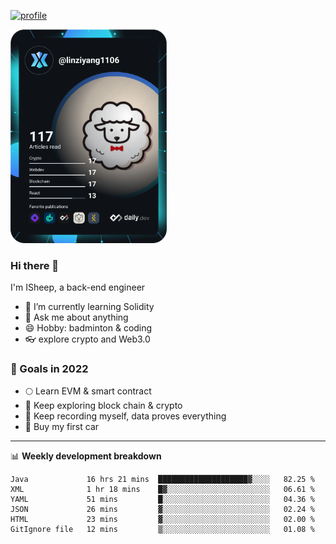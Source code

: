 [![profile](http://img.codelin.xyz/hello-im-isheep.svg)](https://www.calligrapher.ai/)

<a href="https://app.daily.dev/linziyang1106"><img src="/devcard.png" width="250" alt="ISheep's Dev Card"/></a>

### Hi there 🐏

I'm ISheep, a back-end engineer

- 🔭 I’m currently learning Solidity
- 💬 Ask me about anything
- 😄 Hobby: badminton & coding
- 👓 explore crypto and Web3.0

### 🚀 Goals in 2022
+ 🌕 Learn EVM & smart contract
+ 🤔 Keep exploring block chain & crypto
+ 🐏 Keep recording myself, data proves everything
+ 🚗 Buy my first car

-------

📊 **Weekly development breakdown**
<!--START_SECTION:waka-->

```text
Java             16 hrs 21 mins  ████████████████████▓░░░░   82.25 %
XML              1 hr 18 mins    █▓░░░░░░░░░░░░░░░░░░░░░░░   06.61 %
YAML             51 mins         █░░░░░░░░░░░░░░░░░░░░░░░░   04.36 %
JSON             26 mins         ▓░░░░░░░░░░░░░░░░░░░░░░░░   02.24 %
HTML             23 mins         ▓░░░░░░░░░░░░░░░░░░░░░░░░   02.00 %
GitIgnore file   12 mins         ▒░░░░░░░░░░░░░░░░░░░░░░░░   01.08 %
```

<!--END_SECTION:waka-->
